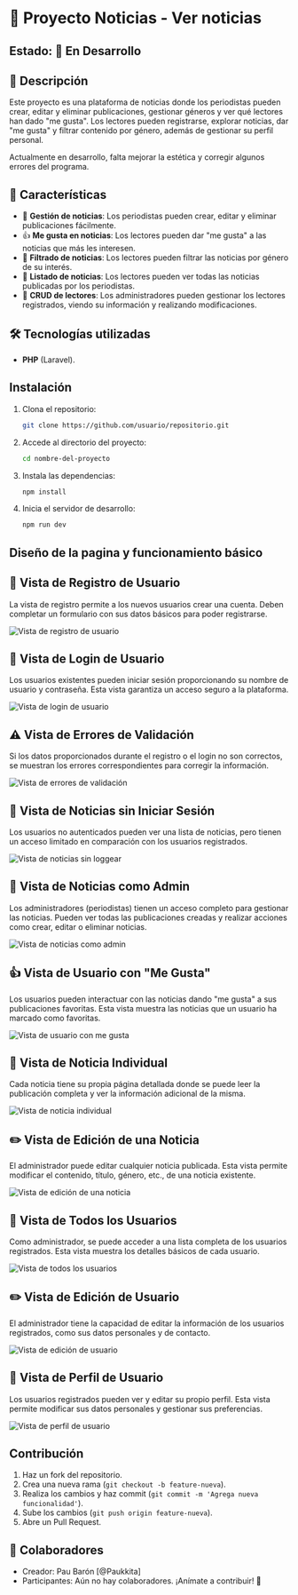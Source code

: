 # 📰  Proyecto Noticias - Ver noticias
## Estado: 🚧 En Desarrollo

## 📌 Descripción  
Este proyecto es una plataforma de noticias donde los periodistas pueden crear, editar y eliminar publicaciones, gestionar géneros y ver qué lectores han dado "me gusta". Los lectores pueden registrarse, explorar noticias, dar "me gusta" y filtrar contenido por género, además de gestionar su perfil personal.

Actualmente en desarrollo, falta mejorar la estética y corregir algunos errores del programa.

## 🌟 Características  
- 📰 **Gestión de noticias**: Los periodistas pueden crear, editar y eliminar publicaciones fácilmente.
- 👍 **Me gusta en noticias**: Los lectores pueden dar "me gusta" a las noticias que más les interesen.
- 📂 **Filtrado de noticias**: Los lectores pueden filtrar las noticias por género de su interés.
- 📅 **Listado de noticias**: Los lectores pueden ver todas las noticias publicadas por los periodistas.
- 📝 **CRUD de lectores**: Los administradores pueden gestionar los lectores registrados, viendo su información y realizando modificaciones.

## 🛠️ Tecnologías utilizadas

- **PHP** (Laravel).

## Instalación
1. Clona el repositorio:
   ```sh
   git clone https://github.com/usuario/repositorio.git
   ```
2. Accede al directorio del proyecto:
   ```sh
   cd nombre-del-proyecto
   ```
3. Instala las dependencias:
   ```sh
   npm install
   ```
4. Inicia el servidor de desarrollo:
   ```sh
   npm run dev
   ```

## Diseño de la pagina y funcionamiento básico
## 🔑 Vista de Registro de Usuario
La vista de registro permite a los nuevos usuarios crear una cuenta. Deben completar un formulario con sus datos básicos para poder registrarse.

![Vista de registro de usuario](https://github.com/user-attachments/assets/ba5a1952-bdfb-4fc9-ad04-fe304579c57d)

## 🔐 Vista de Login de Usuario
Los usuarios existentes pueden iniciar sesión proporcionando su nombre de usuario y contraseña. Esta vista garantiza un acceso seguro a la plataforma.

![Vista de login de usuario](https://github.com/user-attachments/assets/aa20fd43-d2b4-423b-b27d-e13e54c96d95)

## ⚠️ Vista de Errores de Validación
Si los datos proporcionados durante el registro o el login no son correctos, se muestran los errores correspondientes para corregir la información.

![Vista de errores de validación](https://github.com/user-attachments/assets/91902f2f-2047-43c8-b1d6-75870e0e319b)

## 📰 Vista de Noticias sin Iniciar Sesión
Los usuarios no autenticados pueden ver una lista de noticias, pero tienen un acceso limitado en comparación con los usuarios registrados.

![Vista de noticias sin loggear](https://github.com/user-attachments/assets/1a51587e-5ad1-428c-8fc5-d97c467bb7d4)

## 📝 Vista de Noticias como Admin
Los administradores (periodistas) tienen un acceso completo para gestionar las noticias. Pueden ver todas las publicaciones creadas y realizar acciones como crear, editar o eliminar noticias.

![Vista de noticias como admin](https://github.com/user-attachments/assets/9bb744b9-56d5-4b1d-86ad-e4e0ba304a4d)

## 👍 Vista de Usuario con "Me Gusta"
Los usuarios pueden interactuar con las noticias dando "me gusta" a sus publicaciones favoritas. Esta vista muestra las noticias que un usuario ha marcado como favoritas.

![Vista de usuario con me gusta](https://github.com/user-attachments/assets/d1e401e3-7f41-41cd-8499-8fedbe5e1284)

## 📰 Vista de Noticia Individual
Cada noticia tiene su propia página detallada donde se puede leer la publicación completa y ver la información adicional de la misma.

![Vista de noticia individual](https://github.com/user-attachments/assets/d0d66f63-a749-4ee6-8b43-2425266c5ea2)

## ✏️ Vista de Edición de una Noticia
El administrador puede editar cualquier noticia publicada. Esta vista permite modificar el contenido, título, género, etc., de una noticia existente.

![Vista de edición de una noticia](https://github.com/user-attachments/assets/6e5f63f2-c407-4473-bb86-9f503046dc21)

## 👥 Vista de Todos los Usuarios
Como administrador, se puede acceder a una lista completa de los usuarios registrados. Esta vista muestra los detalles básicos de cada usuario.

![Vista de todos los usuarios](https://github.com/user-attachments/assets/f4b53cc6-be61-4683-837c-3e97ec180b1a)

## ✏️ Vista de Edición de Usuario
El administrador tiene la capacidad de editar la información de los usuarios registrados, como sus datos personales y de contacto.

![Vista de edición de usuario](https://github.com/user-attachments/assets/12cee33e-f9cc-4517-aa39-bbf86304d48b)

## 👤 Vista de Perfil de Usuario
Los usuarios registrados pueden ver y editar su propio perfil. Esta vista permite modificar sus datos personales y gestionar sus preferencias.

![Vista de perfil de usuario](https://github.com/user-attachments/assets/c205deb2-d7e4-43c2-9c09-31d46c8fc82e)


## Contribución
1. Haz un fork del repositorio.
2. Crea una nueva rama (`git checkout -b feature-nueva`).
3. Realiza los cambios y haz commit (`git commit -m 'Agrega nueva funcionalidad'`).
4. Sube los cambios (`git push origin feature-nueva`).
5. Abre un Pull Request.


## 👥 Colaboradores
- Creador: Pau Barón [@Paukkita]
- Participantes: Aún no hay colaboradores. ¡Anímate a contribuir! 🚀
